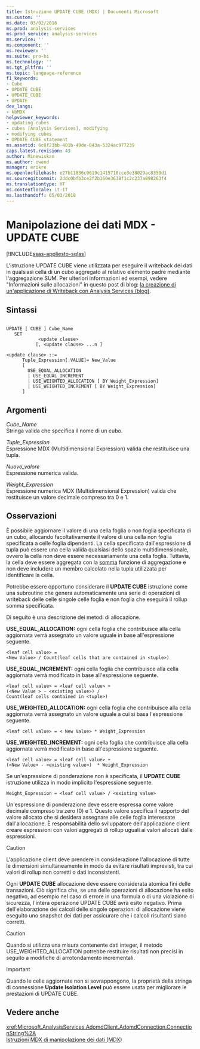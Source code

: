 ```yaml
---
title: Istruzione UPDATE CUBE (MDX) | Documenti Microsoft
ms.custom: ''
ms.date: 03/02/2016
ms.prod: analysis-services
ms.prod_service: analysis-services
ms.service: ''
ms.component: ''
ms.reviewer: ''
ms.suite: pro-bi
ms.technology: ''
ms.tgt_pltfrm: ''
ms.topic: language-reference
f1_keywords:
- Cube
- UPDATE CUBE
- UPDATE_CUBE
- UPDATE
dev_langs:
- kbMDX
helpviewer_keywords:
- updating cubes
- cubes [Analysis Services], modifying
- modifying cubes
- UPDATE CUBE statement
ms.assetid: 6c8f23bb-401b-49de-843a-5324ac977239
caps.latest.revision: 43
author: Minewiskan
ms.author: owend
manager: erikre
ms.openlocfilehash: e27b11836c0619c1415718cce3e38029ac8359d1
ms.sourcegitcommit: 2ddc0bfb3ce2f2b160e3638f1c2c237a898263f4
ms.translationtype: HT
ms.contentlocale: it-IT
ms.lasthandoff: 05/03/2018
---
```

# <a name="mdx-data-manipulation---update-cube"></a>Manipolazione dei dati MDX - UPDATE CUBE
[!INCLUDE[ssas-appliesto-sqlas](../includes/ssas-appliesto-sqlas.md)]

  L'istruzione UPDATE CUBE viene utilizzata per eseguire il writeback dei dati in qualsiasi cella di un cubo aggregato al relativo elemento padre mediante l'aggregazione SUM. Per ulteriori informazioni ed esempi, vedere "Informazioni sulle allocazioni" in questo post di blog: [la creazione di un'applicazione di Writeback con Analysis Services (blog)](http://go.microsoft.com/fwlink/?LinkId=394977).  
  
## <a name="syntax"></a>Sintassi  
  
```  
  
UPDATE [ CUBE ] Cube_Name   
   SET   
            <update clause>   
           [, <update clause> ...n ]  
  
<update clause> ::=   
      Tuple_Expression[.VALUE]= New_Value  
      [   
        USE_EQUAL_ALLOCATION   
        | USE_EQUAL_INCREMENT   
        | USE_WEIGHTED_ALLOCATION [ BY Weight_Expression]   
        | USE_WEIGHTED_INCREMENT [ BY Weight_Expression]  
      ]  
```  
  
## <a name="arguments"></a>Argomenti  
 *Cube_Name*  
 Stringa valida che specifica il nome di un cubo.  
  
 *Tuple_Expression*  
 Espressione MDX (Multidimensional Expression) valida che restituisce una tupla.  
  
 *Nuovo_valore*  
 Espressione numerica valida.  
  
 *Weight_Expression*  
 Espressione numerica MDX (Multidimensional Expression) valida che restituisce un valore decimale compreso tra 0 e 1.  
  
## <a name="remarks"></a>Osservazioni  
 È possibile aggiornare il valore di una cella foglia o non foglia specificata di un cubo, allocando facoltativamente il valore di una cella non foglia specificata a celle foglia dipendenti. La cella specificata dall'espressione di tupla può essere una cella valida qualsiasi dello spazio multidimensionale, ovvero la cella non deve essere necessariamente una cella foglia. Tuttavia, la cella deve essere aggregata con la [somma](../mdx/sum-mdx.md) funzione di aggregazione e non deve includere un membro calcolato nella tupla utilizzata per identificare la cella.  
  
 Potrebbe essere opportuno considerare il **UPDATE CUBE** istruzione come una subroutine che genera automaticamente una serie di operazioni di writeback delle celle singole celle foglia e non foglia che eseguirà il rollup somma specificata.  
  
 Di seguito è una descrizione dei metodi di allocazione.  
  
 **USE_EQUAL_ALLOCATION:** ogni cella foglia che contribuisce alla cella aggiornata verrà assegnato un valore uguale in base all'espressione seguente.  
  
```  
<leaf cell value> =   
<New Value> / Count(leaf cells that are contained in <tuple>)  
```  
  
 **USE_EQUAL_INCREMENT:** ogni cella foglia che contribuisce alla cella aggiornata verrà modificato in base all'espressione seguente.  
  
```  
<leaf cell value> = <leaf cell value> +   
(<New Value > - <existing value>) /  
Count(leaf cells contained in <tuple>)  
```  
  
 **USE_WEIGHTED_ALLOCATION:** ogni cella foglia che contribuisce alla cella aggiornata verrà assegnato un valore uguale a cui si basa l'espressione seguente.  
  
```  
<leaf cell value> = < New Value> * Weight_Expression  
```  
  
 **USE_WEIGHTED_INCREMENT:** ogni cella foglia che contribuisce alla cella aggiornata verrà modificato in base all'espressione seguente.  
  
```  
<leaf cell value> = <leaf cell value> +   
(<New Value> - <existing value>)  * Weight_Expression  
```  
  
 Se un'espressione di ponderazione non è specificata, il **UPDATE CUBE** istruzione utilizza in modo implicito l'espressione seguente.  
  
```  
Weight_Expression = <leaf cell value> / <existing value>  
```  
  
 Un'espressione di ponderazione deve essere espressa come valore decimale compreso tra zero (0) e 1. Questo valore specifica il rapporto del valore allocato che si desidera assegnare alle celle foglia interessate dall'allocazione. È responsabilità dello sviluppatore dell'applicazione client creare espressioni con valori aggregati di rollup uguali ai valori allocati dalle espressioni.  
  
> [!CAUTION]  
>  L'applicazione client deve prendere in considerazione l'allocazione di tutte le dimensioni simultaneamente in modo da evitare risultati imprevisti, tra cui valori di rollup non corretti o dati inconsistenti.  
  
 Ogni **UPDATE CUBE** allocazione deve essere considerata atomica fini delle transazioni. Ciò significa che, se una delle operazioni di allocazione ha esito negativo, ad esempio nel caso di errore in una formula o di una violazione di sicurezza, l'intera operazione UPDATE CUBE avrà esito negativo. Prima dell'elaborazione dei calcoli delle singole operazioni di allocazione viene eseguito uno snapshot dei dati per assicurare che i calcoli risultanti siano corretti.  
  
> [!CAUTION]  
>  Quando si utilizza una misura contenente dati integer, il metodo USE_WEIGHTED_ALLOCATION potrebbe restituire risultati non precisi in seguito a modifiche di arrotondamento incrementali.  
  
> [!IMPORTANT]  
>  Quando le celle aggiornate non si sovrappongono, la proprietà della stringa di connessione **Update Isolation Level** può essere usata per migliorare le prestazioni di UPDATE CUBE.  
  
## <a name="see-also"></a>Vedere anche  
 <xref:Microsoft.AnalysisServices.AdomdClient.AdomdConnection.ConnectionString%2A>   
 [Istruzioni MDX di manipolazione dei dati &#40;MDX&#41;](../mdx/mdx-data-manipulation-statements-mdx.md)  
  
  
